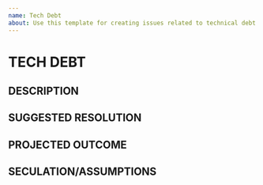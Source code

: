 ```yaml
---
name: Tech Debt
about: Use this template for creating issues related to technical debt.
---
```


# TECH DEBT
<!-- Please ensure that the issue title has important key words pertaining to the technical debt. An example is: "Update {gem} to newest version" -->

## DESCRIPTION
<!-- Please provide  a brief description of the technical debt-->

## SUGGESTED RESOLUTION
<!-- Please provide your proposed steps for resolving the issue (if any).  -->

## PROJECTED OUTCOME
<!-- Please enter what you anticipate/expect the results to be when completed. -->

## SECULATION/ASSUMPTIONS
<!-- Please use this section to list all speculations and assumptions surrounding the technical debt. This could include: how it was introduced, what will be affected, etc -->
